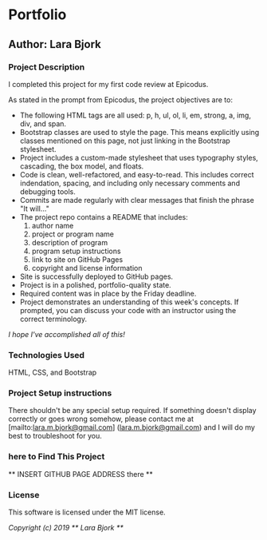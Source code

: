 # Portfolio

## Author: Lara Bjork

### Project Description
I completed this project for my first code review at Epicodus.

As stated in the prompt from Epicodus, the project objectives are to:

* The following HTML tags are all used: p, h, ul, ol, li, em, strong, a, img, div, and span.
* Bootstrap classes are used to style the page. This means explicitly using classes mentioned on this page, not just linking in the Bootstrap stylesheet.
* Project includes a custom-made stylesheet that uses typography styles, cascading, the box model, and floats.
* Code is clean, well-refactored, and easy-to-read. This includes correct indendation, spacing, and including only necessary  comments and debugging tools.
* Commits are made regularly with clear messages that finish the phrase "It will…"
* The project repo contains a README that includes:
    1. author name
    2. project or program name
    3. description of program
    4. program setup instructions
    5. link to site on GitHub Pages
    6. copyright and license information
* Site is successfully deployed to GitHub pages.
* Project is in a polished, portfolio-quality state.
* Required content was in place by the Friday deadline.
* Project demonstrates an understanding of this week's concepts. If prompted, you can discuss your code with an instructor using the correct terminology.

_I hope I've accomplished all of this!_

### Technologies Used
HTML, CSS, and Bootstrap

### Project Setup instructions
There shouldn't be any special setup required. If something doesn't display correctly or goes wrong somehow, please contact me at [mailto:lara.m.bjork@gmail.com] (lara.m.bjork@gmail.com) and I will do my best to troubleshoot for you.

### here to Find This Project
** INSERT GITHUB PAGE ADDRESS there **

### License
This software is licensed under the MIT license.

_Copyright (c) 2019 ** Lara Bjork **_
